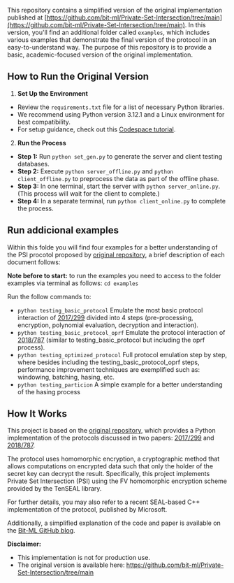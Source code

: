 This repository contains a simplified version of the original implementation published at [https://github.com/bit-ml/Private-Set-Intersection/tree/main](https://github.com/bit-ml/Private-Set-Intersection/tree/main). In this version, you'll find an additional folder called `examples`, which includes various examples that demonstrate the final version of the protocol in an easy-to-understand way. The purpose of this repository is to provide a basic, academic-focused version of the original implementation.
​
## How to Run the Original Version

1. **Set Up the Environment**  
- Review the `requirements.txt` file for a list of necessary Python libraries.
- We recommend using Python version 3.12.1 and a Linux environment for best compatibility.
- For setup guidance, check out this [Codespace tutorial](https://www.youtube.com/watch?v=_01iCF9sO1c&ab_channel=GitHub).

2. **Run the Process**  
- **Step 1:** Run `python set_gen.py` to generate the server and client testing databases.
- **Step 2:** Execute `python server_offline.py` and `python client_offline.py` to preprocess the data as part of the offline phase.
- **Step 3:** In one terminal, start the server with `python server_online.py`. (This process will wait for the client to complete.)
- **Step 4:** In a separate terminal, run `python client_online.py` to complete the process.

## Run addicional examples
Within this folde you will find four examples for a better understanding of the PSI procotol proposed by [original repository](https://github.com/bit-ml/Private-Set-Intersection), a brief description of each document follows: 

**Note before to start:** to run the examples you need to access to the folder examples via terminal as follows: `cd examples`

Run the follow commands to:
- `python testing_basic_protocol` Emulate the most basic protocol interaction of [2017/299](https://eprint.iacr.org/2017/299.pdf) divided into 4 steps (pre-processing, encryption, polynomial evaluation, decryption and interaction).
- `python testing_basic_protocol_oprf` Emulate the protocol interaction of [2018/787](https://eprint.iacr.org/2018/787.pdf) (similar to testing_basic_protocol but including the oprf process).
- `python testing_optimized_protocol` Full protocol emulation step by step, where besides including the testing_basic_protocol_oprf steps, performance improvement techniques are exemplified such as: windowing, batching, hasing, etc.
- `python testing_particion` A simple example for a better understanding of the hasing process

## How It Works

This project is based on the [original repository](https://github.com/bit-ml/Private-Set-Intersection), which provides a Python implementation of the protocols discussed in two papers: [2017/299](https://eprint.iacr.org/2017/299.pdf) and [2018/787](https://eprint.iacr.org/2018/787.pdf).

The protocol uses homomorphic encryption, a cryptographic method that allows computations on encrypted data such that only the holder of the secret key can decrypt the result. Specifically, this project implements Private Set Intersection (PSI) using the FV homomorphic encryption scheme provided by the TenSEAL library. 

For further details, you may also refer to a recent SEAL-based C++ implementation of the protocol, published by Microsoft.

Additionally, a simplified explanation of the code and paper is available on the [Bit-ML GitHub blog](https://bit-ml.github.io/blog/post/private-set-intersection-an-implementation-in-python/).

**Disclaimer:** 
* This implementation is not for production use.
* The original version is available here: https://github.com/bit-ml/Private-Set-Intersection/tree/main